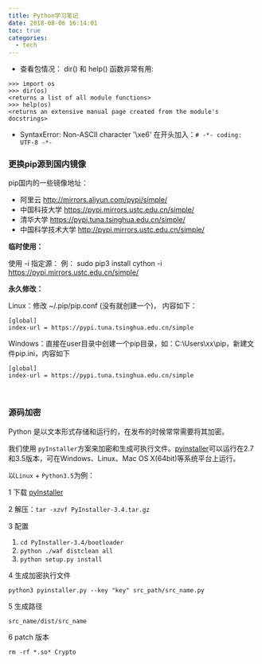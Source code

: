 ```yaml
---
title: Python学习笔记
date: 2018-08-06 16:14:01
toc: true
categories:
  - tech
---
```


* 查看包情况： dir() 和 help() 函数非常有用:
```
>>> import os
>>> dir(os)
<returns a list of all module functions>
>>> help(os)
<returns an extensive manual page created from the module's docstrings>
```

* SyntaxError: Non-ASCII character '\xe6'
在开头加入：`# -*- coding: UTF-8 -*-`

<!--more-->

### 更换pip源到国内镜像
pip国内的一些镜像地址：

* 阿里云 http://mirrors.aliyun.com/pypi/simple/
* 中国科技大学 https://pypi.mirrors.ustc.edu.cn/simple/
* 清华大学 https://pypi.tuna.tsinghua.edu.cn/simple/
* 中国科学技术大学 http://pypi.mirrors.ustc.edu.cn/simple/

**临时使用：**

  使用 -i 指定源：
  例： sudo pip3 install cython -i  https://pypi.mirrors.ustc.edu.cn/simple/

**永久修改：**

  Linux：修改 ~/.pip/pip.conf (没有就创建一个)， 内容如下：
  ```
  [global]
  index-url = https://pypi.tuna.tsinghua.edu.cn/simple
  ```

  Windows：直接在user目录中创建一个pip目录，如：C:\Users\xx\pip，新建文件pip.ini，内容如下
  ```
  [global]
  index-url = https://pypi.tuna.tsinghua.edu.cn/simple
  ```

<br/>

### 源码加密

Python 是以文本形式存储和运行的，在发布的时候常常需要将其加密。

我们使用 `pyInstaller`方案来加密和生成可执行文件。[pyinstaller](http://www.pyinstaller.org)可以运行在2.7和3.5版本，可在Windows、Linux、Mac OS X(64bit)等系统平台上运行。

以`Linux` + `Python3.5`为例：

1 下载 [pyInstaller](https://github.com/pyinstaller/pyinstaller/releases/download/v3.4/PyInstaller-3.4.tar.gz)

2 解压：`tar -xzvf PyInstaller-3.4.tar.gz `

3 配置

1. `cd PyInstaller-3.4/bootloader`
2. `python ./waf distclean all`
3. `python setup.py install`

4 生成加密执行文件

`python3 pyinstaller.py --key "key" src_path/src_name.py`

5 生成路径

`src_name/dist/src_name`

6 patch 版本

`rm -rf *.so* Crypto`